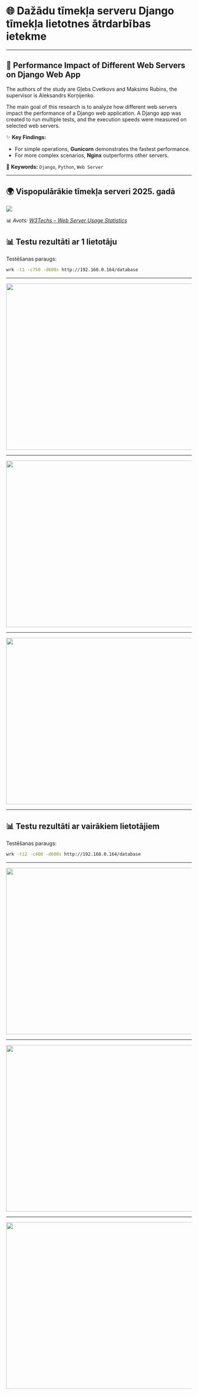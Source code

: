 # :globe_with_meridians: Dažādu tīmekļa serveru Django tīmekļa lietotnes ātrdarbības ietekme

---

## :rocket: Performance Impact of Different Web Servers on Django Web App

The authors of the study are Gļebs Cvetkovs and Maksims Rubins, the supervisor is Aleksandrs Korņijenko.

The main goal of this research is to analyze how different web servers impact the performance of a Django web application. A Django app was created to run multiple tests, and the execution speeds were measured on selected web servers.

:sparkles: **Key Findings:**
- For simple operations, **Gunicorn** demonstrates the fastest performance.
- For more complex scenarios, **Nginx** outperforms other servers.

:key: **Keywords:** `Django`, `Python`, `Web Server`

---

## 🌍 Vispopulārākie tīmekļa serveri 2025. gadā
<img src="https://github.com/user-attachments/assets/f45dfcdb-9d48-4343-bd0c-f917479d77b4">

📊 *Avots: [W3Techs – Web Server Usage Statistics](https://w3techs.com/technologies/overview/web_server)*



## :bar_chart: Testu rezultāti ar 1 lietotāju

Testēšanas paraugs: 
```bash
wrk -t1 -c750 -d600s http://192.168.0.164/database
```

---

<p align="center">
<img src="https://github.com/user-attachments/assets/a89d25aa-501c-4e62-a295-0e40da726db5" width="750" height="450">
</p>

---

<p align="center">
<img src="https://github.com/user-attachments/assets/c4f76b24-dc97-47f0-9678-20621cd57599" width="750" height="450">
</p>

---

<p align="center">
<img src="https://github.com/user-attachments/assets/eb3c373f-870c-4100-81b5-7383142dd593" width="750" height="450">
</p>

---

## :bar_chart: Testu rezultāti ar vairākiem lietotājiem

Testēšanas paraugs: 
```bash
wrk -t12 -c400 -d600s http://192.168.0.164/database
```
---

<p align="center">
<img src="https://github.com/user-attachments/assets/1462998f-a9e2-474a-954f-4fe58d352034" width="750" height="450">
</p>

---

<p align="center">
<img src="https://github.com/user-attachments/assets/8e44c807-46b2-4be0-8ccc-89dea364b99d" width="750" height="450">
</p>

---

<p align="center">
<img src="https://github.com/user-attachments/assets/a16c2665-7bc5-491f-81d7-633e35505cb8" width="750" height="450">
</p>

